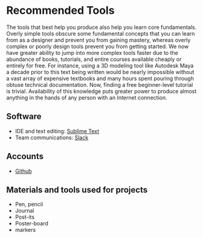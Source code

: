 # Recommended Tools

The tools that best help you produce also help you learn core fundamentals. Overly simple tools obscure some fundamental concepts that you can learn from as a designer and prevent you from gaining mastery, whereas overly complex or poorly design tools prevent you from getting started. We now have greater ability to jump into more complex tools faster due to the abundance of books, tutorials, and entire courses available cheaply or entirely for free. For instance, using a 3D modeling tool like Autodesk Maya a decade prior to this text being written would be nearly impossible without a vast array of expensive textbooks and many hours spent pouring through obtuse technical documentation. Now, finding a free beginner-level tutorial is trivial. Availability of this knowledge puts greater power to produce almost anything in the hands of any person with an Internet connection.

## Software

* IDE and text editing: [Sublime Text](https://www.sublimetext.com/)
* Team communications: [Slack](http://www.slack.com)

## Accounts

* [Github](http://github.com)

## Materials and tools used for projects

* Pen, pencil
* Journal
* Post-its
* Poster-board
* markers





